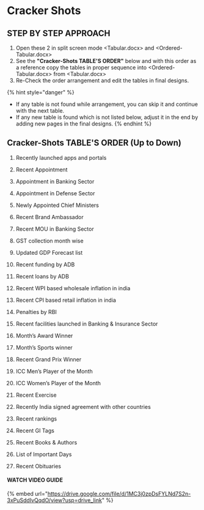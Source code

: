 # Cracker Shots

## STEP BY STEP APPROACH

1. Open these 2 in split screen mode \<Tabular.docx> and \<Ordered-Tabular.docx>
2. See the **"Cracker-Shots TABLE'S ORDER"** below and with this order as a reference copy the tables in proper sequence into \<Ordered-Tabular.docx> from \<Tabular.docx>
3. Re-Check the order arrangement and edit the tables in final designs.

{% hint style="danger" %}
* If any table is not found while arrangement, you can skip it and continue with the next table.
* If any new table is found which is not listed below, adjust it in the end by adding new pages in the final designs.
{% endhint %}

## Cracker-Shots TABLE'S ORDER (Up to Down)

1.  Recently launched apps and portals


2.  Recent Appointment


3.  Appointment in Banking Sector


4.  Appointment in Defense Sector


5.  Newly Appointed Chief Ministers


6.  Recent Brand Ambassador


7.  Recent MOU in Banking Sector


8.  GST collection month wise


9.  Updated GDP Forecast list


10. Recent funding by ADB


11. Recent loans by ADB


12. Recent WPI based wholesale inflation in india


13. Recent CPI based retail inflation in india


14. Penalties by RBI


15. Recent facilities launched in Banking & Insurance Sector


16. Month’s Award Winner


17. Month’s Sports winner


18. Recent Grand Prix Winner


19. ICC Men’s Player of the Month


20. ICC Women’s Player of the Month


21. Recent Exercise


22. Recently India signed agreement with other countries


23. Recent rankings


24. Recent GI Tags


25. Recent Books & Authors


26. List of Important Days


27. Recent Obituaries

#### WATCH VIDEO GUIDE

{% embed url="https://drive.google.com/file/d/1MC3j0zpDsFYLNd7S2n-3xPuSddIvQqdO/view?usp=drive_link" %}
